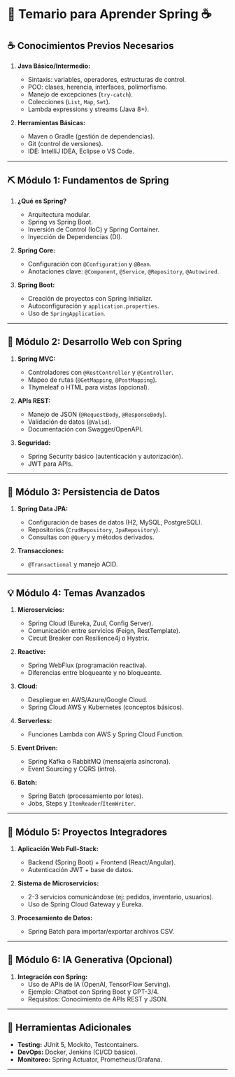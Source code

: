 # 🌾 Temario para Aprender Spring ☕

## ☕ Conocimientos Previos Necesarios
1. **Java Básico/Intermedio:**
   - Sintaxis: variables, operadores, estructuras de control.
   - POO: clases, herencia, interfaces, polimorfismo.
   - Manejo de excepciones (`try-catch`).
   - Colecciones (`List`, `Map`, `Set`).
   - Lambda expressions y streams (Java 8+).

2. **Herramientas Básicas:**
   - Maven o Gradle (gestión de dependencias).
   - Git (control de versiones).
   - IDE: IntelliJ IDEA, Eclipse o VS Code.

---

## ⛏ Módulo 1: Fundamentos de Spring
1. **¿Qué es Spring?**
   - Arquitectura modular.
   - Spring vs Spring Boot.
   - Inversión de Control (IoC) y Spring Container.
   - Inyección de Dependencias (DI).

2. **Spring Core:**
   - Configuración con `@Configuration` y `@Bean`.
   - Anotaciones clave: `@Component`, `@Service`, `@Repository`, `@Autowired`.

3. **Spring Boot:**
   - Creación de proyectos con Spring Initializr.
   - Autoconfiguración y `application.properties`.
   - Uso de `SpringApplication`.

---

## 🧠 Módulo 2: Desarrollo Web con Spring
1. **Spring MVC:**
   - Controladores con `@RestController` y `@Controller`.
   - Mapeo de rutas (`@GetMapping`, `@PostMapping`).
   - Thymeleaf o HTML para vistas (opcional).

2. **APIs REST:**
   - Manejo de JSON (`@RequestBody`, `@ResponseBody`).
   - Validación de datos (`@Valid`).
   - Documentación con Swagger/OpenAPI.

3. **Seguridad:**
   - Spring Security básico (autenticación y autorización).
   - JWT para APIs.

---

## 📂 Módulo 3: Persistencia de Datos
1. **Spring Data JPA:**
   - Configuración de bases de datos (H2, MySQL, PostgreSQL).
   - Repositorios (`CrudRepository`, `JpaRepository`).
   - Consultas con `@Query` y métodos derivados.

2. **Transacciones:**
   - `@Transactional` y manejo ACID.

---

## 💡 Módulo 4: Temas Avanzados
1. **Microservicios:**
   - Spring Cloud (Eureka, Zuul, Config Server).
   - Comunicación entre servicios (Feign, RestTemplate).
   - Circuit Breaker con Resilience4j o Hystrix.

2. **Reactive:**
   - Spring WebFlux (programación reactiva).
   - Diferencias entre bloqueante y no bloqueante.

3. **Cloud:**
   - Despliegue en AWS/Azure/Google Cloud.
   - Spring Cloud AWS y Kubernetes (conceptos básicos).

4. **Serverless:**
   - Funciones Lambda con AWS y Spring Cloud Function.

5. **Event Driven:**
   - Spring Kafka o RabbitMQ (mensajería asíncrona).
   - Event Sourcing y CQRS (intro).

6. **Batch:**
   - Spring Batch (procesamiento por lotes).
   - Jobs, Steps y `ItemReader`/`ItemWriter`.

---

## 🚀 Módulo 5: Proyectos Integradores
1. **Aplicación Web Full-Stack:**
   - Backend (Spring Boot) + Frontend (React/Angular).
   - Autenticación JWT + base de datos.

2. **Sistema de Microservicios:**
   - 2-3 servicios comunicándose (ej: pedidos, inventario, usuarios).
   - Uso de Spring Cloud Gateway y Eureka.

3. **Procesamiento de Datos:**
   - Spring Batch para importar/exportar archivos CSV.

---

## 🤖 Módulo 6: IA Generativa (Opcional)
1. **Integración con Spring:**
   - Uso de APIs de IA (OpenAI, TensorFlow Serving).
   - Ejemplo: Chatbot con Spring Boot y GPT-3/4.
   - Requisitos: Conocimiento de APIs REST y JSON.

---

## 🔰 Herramientas Adicionales
- **Testing:** JUnit 5, Mockito, Testcontainers.
- **DevOps:** Docker, Jenkins (CI/CD básico).
- **Monitoreo:** Spring Actuator, Prometheus/Grafana.

---
